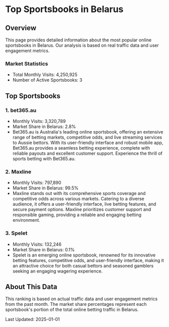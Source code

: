 # Top Sportsbooks in Belarus

## Overview
This page provides detailed information about the most popular online sportsbooks in Belarus. 
Our analysis is based on real traffic data and user engagement metrics.

### Market Statistics
- Total Monthly Visits: 4,250,925
- Number of Active Sportsbooks: 3

## Top Sportsbooks

### 1. bet365.au
- Monthly Visits: 3,320,789
- Market Share in Belarus: 2.8%
-  Bet365.au is Australia's leading online sportsbook, offering an extensive range of betting markets, competitive odds, and live streaming services to Aussie bettors. With its user-friendly interface and robust mobile app, Bet365.au provides a seamless betting experience, complete with reliable payouts and excellent customer support. Experience the thrill of sports betting with Bet365.au.

### 2. Maxline
- Monthly Visits: 797,890
- Market Share in Belarus: 99.5%
-  Maxline stands out with its comprehensive sports coverage and competitive odds across various markets. Catering to a diverse audience, it offers a user-friendly interface, live betting features, and secure payment options. Maxline prioritizes customer support and responsible gaming, providing a reliable and engaging betting environment.

### 3. Spelet
- Monthly Visits: 132,246
- Market Share in Belarus: 0.1%
- Spelet is an emerging online sportsbook, renowned for its innovative betting features, competitive odds, and user-friendly interface, making it an attractive choice for both casual bettors and seasoned gamblers seeking an engaging wagering experience.


## About This Data
This ranking is based on actual traffic data and user engagement metrics from the past month. 
The market share percentages represent each sportsbook's portion of the total online betting traffic in Belarus.

Last Updated: 2025-01-01
